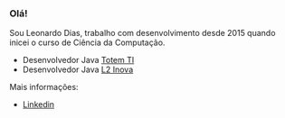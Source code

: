 ### Olá!

Sou Leonardo Dias, trabalho com desenvolvimento desde 2015 quando inicei o curso de Ciência da Computação.

- Desenvolvedor Java [Totem TI](http://www.totemti.com.br/)
- Desenvolvedor Java [L2 Inova](https://www.l2inova.com.br/)

Mais informações:

- [Linkedin](https://www.linkedin.com/in/leonardo-dias-938416143/)
